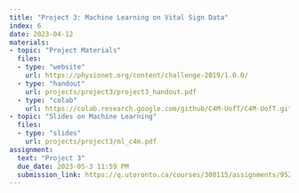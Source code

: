 ```yaml
---
title: "Project 3: Machine Learning on Vital Sign Data"
index: 6
date: 2023-04-12
materials:
- topic: "Project Materials"
  files: 
  - type: "website"
    url: https://physionet.org/content/challenge-2019/1.0.0/
  - type: "handout"
    url: projects/project3/project3_handout.pdf
  - type: "colab"
    url: https://colab.research.google.com/github/C4M-UofT/C4M-UofT.github.io/blob/master/projects/project3/Project_3.ipynb
- topic: "Slides on Machine Learning"
  files:
  - type: "slides"
    url: projects/project3/ml_c4m.pdf
assignment:
  text: "Project 3"
  due_date: 2023-05-3 11:59 PM
  submission_link: https://q.utoronto.ca/courses/300115/assignments/952808
---
```

